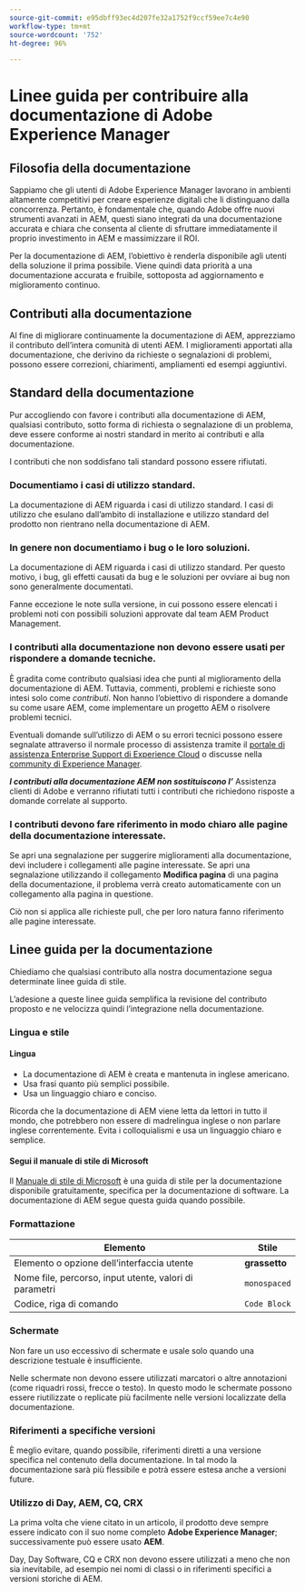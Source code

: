 ```yaml
---
source-git-commit: e95dbff93ec4d207fe32a1752f9ccf59ee7c4e90
workflow-type: tm+mt
source-wordcount: '752'
ht-degree: 96%

---
```

# Linee guida per contribuire alla documentazione di Adobe Experience Manager

## Filosofia della documentazione

Sappiamo che gli utenti di Adobe Experience Manager lavorano in ambienti altamente competitivi per creare esperienze digitali che li distinguano dalla concorrenza. Pertanto, è fondamentale che, quando Adobe offre nuovi strumenti avanzati in AEM, questi siano integrati da una documentazione accurata e chiara che consenta al cliente di sfruttare immediatamente il proprio investimento in AEM e massimizzare il ROI.

Per la documentazione di AEM, l’obiettivo è renderla disponibile agli utenti della soluzione il prima possibile. Viene quindi data priorità a una documentazione accurata e fruibile, sottoposta ad aggiornamento e miglioramento continuo.

## Contributi alla documentazione

Al fine di migliorare continuamente la documentazione di AEM, apprezziamo il contributo dell’intera comunità di utenti AEM. I miglioramenti apportati alla documentazione, che derivino da richieste o segnalazioni di problemi, possono essere correzioni, chiarimenti, ampliamenti ed esempi aggiuntivi.

## Standard della documentazione

Pur accogliendo con favore i contributi alla documentazione di AEM, qualsiasi contributo, sotto forma di richiesta o segnalazione di un problema, deve essere conforme ai nostri standard in merito ai contributi e alla documentazione.

I contributi che non soddisfano tali standard possono essere rifiutati.

### Documentiamo i casi di utilizzo standard.

La documentazione di AEM riguarda i casi di utilizzo standard. I casi di utilizzo che esulano dall’ambito di installazione e utilizzo standard del prodotto non rientrano nella documentazione di AEM.

### In genere non documentiamo i bug o le loro soluzioni.

La documentazione di AEM riguarda i casi di utilizzo standard. Per questo motivo, i bug, gli effetti causati da bug e le soluzioni per ovviare ai bug non sono generalmente documentati.

Fanne eccezione le note sulla versione, in cui possono essere elencati i problemi noti con possibili soluzioni approvate dal team AEM Product Management.

### I contributi alla documentazione non devono essere usati per rispondere a domande tecniche.

È gradita come contributo qualsiasi idea che punti al miglioramento della documentazione di AEM. Tuttavia, commenti, problemi e richieste sono intesi solo come *contributi*. Non hanno l’obiettivo di rispondere a domande su come usare AEM, come implementare un progetto AEM o risolvere problemi tecnici.

Eventuali domande sull’utilizzo di AEM o su errori tecnici possono essere segnalate attraverso il normale processo di assistenza tramite il [portale di assistenza Enterprise Support di Experience Cloud](https://helpx.adobe.com/it/contact/enterprise-support.ec.html) o discusse nella [community di Experience Manager](https://forums.adobe.com/community/experience-cloud/marketing-cloud/experience-manager).

***I contributi alla documentazione AEM non sostituiscono l’*** Assistenza clienti di Adobe e verranno rifiutati tutti i contributi che richiedono risposte a domande correlate al supporto.

### I contributi devono fare riferimento in modo chiaro alle pagine della documentazione interessate.

Se apri una segnalazione per suggerire miglioramenti alla documentazione, devi includere i collegamenti alle pagine interessate. Se apri una segnalazione utilizzando il collegamento **Modifica pagina** di una pagina della documentazione, il problema verrà creato automaticamente con un collegamento alla pagina in questione.

Ciò non si applica alle richieste pull, che per loro natura fanno riferimento alle pagine interessate.

## Linee guida per la documentazione

Chiediamo che qualsiasi contributo alla nostra documentazione segua determinate linee guida di stile.

L’adesione a queste linee guida semplifica la revisione del contributo proposto e ne velocizza quindi l’integrazione nella documentazione.

### Lingua e stile

#### Lingua

* La documentazione di AEM è creata e mantenuta in inglese americano.
* Usa frasi quanto più semplici possibile.
* Usa un linguaggio chiaro e conciso.

Ricorda che la documentazione di AEM viene letta da lettori in tutto il mondo, che potrebbero non essere di madrelingua inglese o non parlare inglese correntemente. Evita i colloquialismi e usa un linguaggio chiaro e semplice.

#### Segui il manuale di stile di Microsoft

Il [Manuale di stile di Microsoft](https://docs.microsoft.com/it-it/style-guide/welcome/) è una guida di stile per la documentazione disponibile gratuitamente, specifica per la documentazione di software. La documentazione di AEM segue questa guida quando possibile.

### Formattazione

| Elemento | Stile |
|---|---|
| Elemento o opzione dell’interfaccia utente | **grassetto** |
| Nome file, percorso, input utente, valori di parametri | `monospaced` |
| Codice, riga di comando | ```Code Block``` |

### Schermate

Non fare un uso eccessivo di schermate e usale solo quando una descrizione testuale è insufficiente.

Nelle schermate non devono essere utilizzati marcatori o altre annotazioni (come riquadri rossi, frecce o testo). In questo modo le schermate possono essere riutilizzate o replicate più facilmente nelle versioni localizzate della documentazione.

### Riferimenti a specifiche versioni

È meglio evitare, quando possibile, riferimenti diretti a una versione specifica nel contenuto della documentazione. In tal modo la documentazione sarà più flessibile e potrà essere estesa anche a versioni future.

### Utilizzo di Day, AEM, CQ, CRX

La prima volta che viene citato in un articolo, il prodotto deve sempre essere indicato con il suo nome completo **Adobe Experience Manager**; successivamente può essere usato **AEM**.

Day, Day Software, CQ e CRX non devono essere utilizzati a meno che non sia inevitabile, ad esempio nei nomi di classi o in riferimenti specifici a versioni storiche di AEM.

